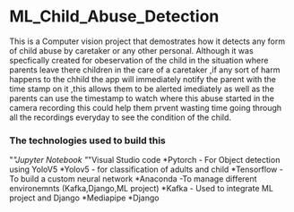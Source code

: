 # ML_Child_Abuse_Detection
This is a Computer vision project that demostrates how it detects any form of child abuse by caretaker or any other personal.
Although it was specfically created for obeservation of the child in the situation where parents leave there children in the care
of a caretaker ,if any sort of harm happens to the chhild the app will immediately notify the parent with the time stamp on it ,this allows
them to be alerted imediately as well as the parents can use the timestamp to watch where this abuse started in the camera recording this could help them prvent
wasting time going through all the recordings everyday to see the condition of the child.

### The technologies used to build this
"*"Jupyter Notebook 
"*"Visual Studio code 
*Pytorch - For Object detection using YoloV5
*Yolov5 - for classification of adults and child
*Tensorflow - To build a custom neural network
*Anaconda -To manage different environemnts (Kafka,Django,ML project)
*Kafka - Used to integrate ML project and Django 
*Mediapipe
*Django

